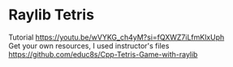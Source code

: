 # Raylib Tetris

Tutorial https://youtu.be/wVYKG_ch4yM?si=fQXWZ7iLfmKlxUph  
Get your own resources, I used instructor's files https://github.com/educ8s/Cpp-Tetris-Game-with-raylib
